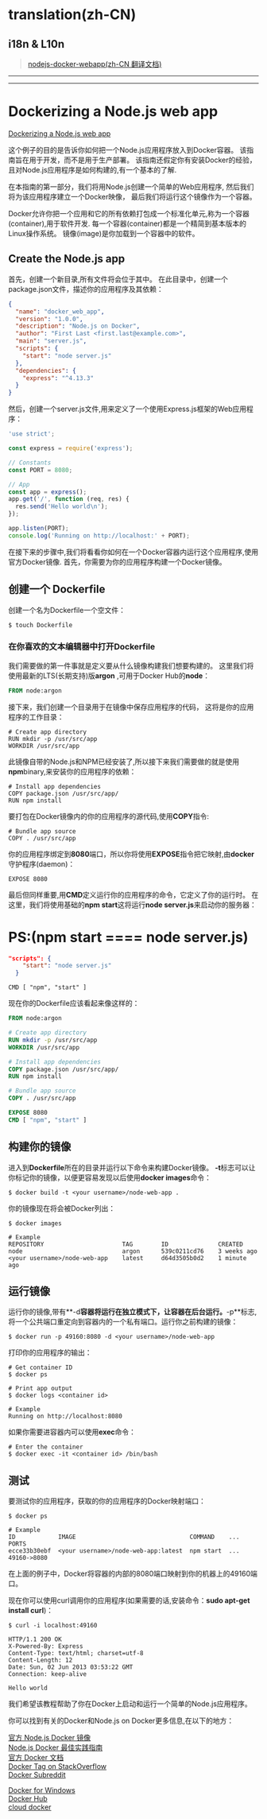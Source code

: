 # translation(zh-CN)
## i18n & L10n
> [nodejs-docker-webapp(zh-CN 翻译文档)](https://github.com/xgqfrms-GitHub/Node.js/master/Docker-Nodejs/translation.md)

***
*** 
# Dockerizing a Node.js web app

[Dockerizing a Node.js web app](https://nodejs.org/en/docs/guides/nodejs-docker-webapp/)

这个例子的目的是告诉你如何把一个Node.js应用程序放入到Docker容器。
该指南旨在用于开发，而不是用于生产部署。
该指南还假定你有安装Docker的经验，且对Node.js应用程序是如何构建的,有一个基本的了解.

在本指南的第一部分，我们将用Node.js创建一个简单的Web应用程序,
然后我们将为该应用程序建立一个Docker映像，
最后我们将运行这个镜像作为一个容器。

Docker允许你把一个应用和它的所有依赖打包成一个标准化单元,称为一个容器(container),用于软件开发.
每一个容器(container)都是一个精简到基本版本的Linux操作系统。
镜像(image)是你加载到一个容器中的软件。

## Create the Node.js app

首先，创建一个新目录,所有文件将会位于其中。
在此目录中，创建一个package.json文件，描述你的应用程序及其依赖：

```package.json
{
  "name": "docker_web_app",
  "version": "1.0.0",
  "description": "Node.js on Docker",
  "author": "First Last <first.last@example.com>",
  "main": "server.js",
  "scripts": {
    "start": "node server.js"
  },
  "dependencies": {
    "express": "^4.13.3"
  }
}
``` 
然后，创建一个server.js文件,用来定义了一个使用Express.js框架的Web应用程序：

```server.js
'use strict';

const express = require('express');

// Constants
const PORT = 8080;

// App
const app = express();
app.get('/', function (req, res) {
  res.send('Hello world\n');
});

app.listen(PORT);
console.log('Running on http://localhost:' + PORT);
``` 

在接下来的步骤中,我们将看看你如何在一个Docker容器内运行这个应用程序,使用官方Docker镜像.
首先，你需要为你的应用程序构建一个Docker镜像。

## 创建一个 Dockerfile

创建一个名为Dockerfile一个空文件： 

```sh
$ touch Dockerfile
``` 
### 在你喜欢的文本编辑器中打开**Dockerfile**

我们需要做的第一件事就是定义要从什么镜像构建我们想要构建的。
这里我们将使用最新的LTS(长期支持)版**argon** ,可用于Docker Hub的**node**：

```Dockerfile
FROM node:argon
``` 

接下来，我们创建一个目录用于在镜像中保存应用程序的代码，
这将是你的应用程序的工作目录：

```
# Create app directory
RUN mkdir -p /usr/src/app
WORKDIR /usr/src/app
``` 
此镜像自带的Node.js和NPM已经安装了,所以接下来我们需要做的就是使用**npm**binary,来安装你的应用程序的依赖：

```
# Install app dependencies
COPY package.json /usr/src/app/
RUN npm install
``` 
要打包在Docker镜像内的你的应用程序的源代码,使用**COPY**指令:

```
# Bundle app source
COPY . /usr/src/app
``` 
你的应用程序绑定到**8080**端口，所以你将使用**EXPOSE**指令把它映射,由**docker**守护程序(daemon)：

```
EXPOSE 8080
``` 

最后但同样重要,用**CMD**定义运行你的应用程序的命令，它定义了你的运行时。
在这里，我们将使用基础的**npm start**这将运行**node server.js**来启动你的服务器：

> 
# **PS**:(npm start ==== node server.js)
``` package.json
"scripts": {
    "start": "node server.js"
  }
``` 

```
CMD [ "npm", "start" ]
``` 

现在你的Dockerfile应该看起来像这样的：
```Dockerfile
FROM node:argon

# Create app directory
RUN mkdir -p /usr/src/app
WORKDIR /usr/src/app

# Install app dependencies
COPY package.json /usr/src/app/
RUN npm install

# Bundle app source
COPY . /usr/src/app

EXPOSE 8080
CMD [ "npm", "start" ]
``` 


## 构建你的镜像

进入到**Dockerfile**所在的目录并运行以下命令来构建Docker镜像。
**-t**标志可以让你标记你的镜像，以便更容易发现以后使用**docker images**命令：

```
$ docker build -t <your username>/node-web-app .
``` 

你的镜像现在将会被Docker列出：

```
$ docker images

# Example
REPOSITORY                      TAG        ID              CREATED
node                            argon      539c0211cd76    3 weeks ago
<your username>/node-web-app    latest     d64d3505b0d2    1 minute ago
``` 


## 运行镜像
运行你的镜像,带有**-d**容器将运行在独立模式下，让容器在后台运行。**-p**标志,将一个公共端口重定向到容器内的一个私有端口。运行你之前构建的镜像：

```
$ docker run -p 49160:8080 -d <your username>/node-web-app
``` 

打印你的应用程序的输出：

```
# Get container ID
$ docker ps

# Print app output
$ docker logs <container id>

# Example
Running on http://localhost:8080
``` 

如果你需要进容器内可以使用**exec**命令：

```
# Enter the container
$ docker exec -it <container id> /bin/bash
``` 

## 测试

要测试你的应用程序，获取的你的应用程序的Docker映射端口：

```
$ docker ps

# Example
ID            IMAGE                                COMMAND    ...   PORTS
ecce33b30ebf  <your username>/node-web-app:latest  npm start  ...   49160->8080
``` 

在上面的例子中，Docker将容器的内部的8080端口映射到你的机器上的49160端口。

现在你可以使用curl调用你的应用程序(如果需要的话,安装命令：**sudo apt-get install curl**)：

```
$ curl -i localhost:49160

HTTP/1.1 200 OK
X-Powered-By: Express
Content-Type: text/html; charset=utf-8
Content-Length: 12
Date: Sun, 02 Jun 2013 03:53:22 GMT
Connection: keep-alive

Hello world
``` 
我们希望该教程帮助了你在Docker上启动和运行一个简单的Node.js应用程序。

你可以找到有关的Docker和Node.js on Docker更多信息,在以下的地方：

[官方 Node.js Docker 镜像](https://registry.hub.docker.com/_/node/)  
[Node.js Docker 最佳实践指南](https://github.com/nodejs/docker-node/blob/master/docs/BestPractices.md)  
[官方 Docker 文档](https://docs.docker.com/)  
[Docker Tag on StackOverflow](http://stackoverflow.com/questions/tagged/docker)  
[Docker Subreddit](https://reddit.com/r/docker)  

[Docker for Windows](https://docs.docker.com/docker-for-windows/)  
[Docker Hub](https://docs.docker.com/docker-hub/)  
[cloud docker](https://cloud.docker.com/app/xgqfrms)  

